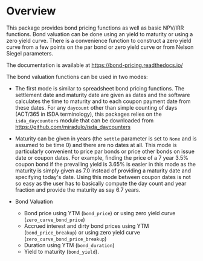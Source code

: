 # Overview

This package provides bond pricing functions as well as basic NPV/IRR functions. Bond valuation can be done using an yield to maturity or using a zero yield curve. There is a convenience function to construct a zero yield curve from a few points on the par bond or zero yield curve or from Nelson Siegel parameters.

The documentation is available at <https://bond-pricing.readthedocs.io/>

The bond valuation functions can be used in two modes:

* The first mode is similar to spreadsheet bond pricing functions. The settlement date and maturity date are given as dates and the software calculates the time to maturity and to each coupon payment date from these dates. For any `daycount` other than simple counting of days (ACT/365 in ISDA terminology), this packages relies on the `isda_daycounters` module that can be downloaded from <https://github.com/miradulo/isda_daycounters>

* Maturity can be given in years (the `settle` parameter is set to `None` and is assumed to be time 0) and there are no dates at all. This mode is particularly convenient to price par bonds or price other bonds on issue date or coupon dates. For example, finding the price of a 7 year 3.5% coupon bond if the prevailing yield is 3.65% is easier in this mode as the maturity is simply given as 7.0 instead of providing a maturity date and specifying today's date. Using this mode between coupon dates is not so easy as the user has to basically compute the day count and year fraction and provide the maturity as say 6.7 years.

* Bond Valuation
    - Bond price using YTM (`bond_price`) or using zero yield curve (`zero_curve_bond_price`)
    - Accrued interest and dirty bond prices using YTM (`bond_price_breakup`)  or using zero yield curve (`zero_curve_bond_price_breakup`)
    - Duration using YTM (`bond_duration`)
    - Yield to maturity (`bond_yield`). 

* Zero curve construction
    - bootstrap zero yields from par yields (`par_yld_to_zero`) or vice versa (`zero_to_par`)
    - compute zero rates from Nelson Siegel parameters (`nelson_siegel_zero_rate`)
    - construct zero prices from par or zero yields at selected knot points using a cubic spline or assuming a flat yield curve (`make_zero_price_fun`)

* Present Value functions
    - Net Present Value (`npv`)
    - Internal Rate of Return (`irr`) 
    - Duration (`duration`). 
  These functions allow different compounding frequencies: for example, the cash flows may be monthly while the interest rate is semi-annually compounded. The function `equiv_rate` converts between different compounding frequencies.

* Annuity functions
    - Annuity present value (`annuity_pv`)
    - Future value (`annuity_fv`)
    - Implied interest rate (`annuity_rate`)
    - Number of periods to achieve given present value or terminal value (`annuity_periods`).
    - Periodic instalment to achieve given present value or terminal value (`annuity_instalment`).
    - Breakup of instalment into principal and interest (`annuity_instalment_breakup`) 
    
  In these functions also, the cash flow frequency may be different from the compounding frequency.

